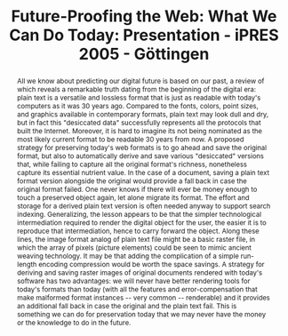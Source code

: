 ---
abstract: 'All we know about predicting our digital future is based on our past, a
  review of which reveals a remarkable truth dating from the beginning of the digital
  era: plain text is a versatile and lossless format that is just as readable with
  today''s computers as it was 30 years ago. Compared to the fonts, colors, point
  sizes, and graphics available in contemporary formats, plain text may look dull
  and dry, but in fact this "desiccated data" successfully represents all the protocols
  that built the Internet.

  Moreover, it is hard to imagine its not being nominated as the most likely current
  format to be readable 30 years from now. A proposed strategy for preserving today''s
  web formats is to go ahead and save the original format, but also to automatically
  derive and save various "desiccated" versions that, while failing to capture all
  the original format''s richness, nonetheless capture its essential nutrient value.
  In the case of a document, saving a plain text format version alongside the original
  would provide a fall back in case the original format failed. One never knows if
  there will ever be money enough to touch a preserved object again, let alone migrate
  its format. The effort and storage for a derived plain text version is often needed
  anyway to support search indexing.

  Generalizing, the lesson appears to be that the simpler technological intermediation
  required to render the digital object for the user, the easier it is to reproduce
  that intermediation, hence to carry forward the object. Along these lines, the image
  format analog of plain text file might be a basic raster file, in which the array
  of pixels (picture elements) could be seen to mimic ancient weaving technology.
  It may be that adding the complication of a simple run-length encoding compression
  would be worth the space savings. A strategy for deriving and saving raster images
  of original documents rendered with today''s software has two advantages: we will
  never have better rendering tools for today''s formats than today (with all the
  features and error-compensation that make malformed format instances -- very common
  -- renderable) and it provides an additional fall back in case the original and
  the plain text fail. This is something we can do for preservation today that we
  may never have the money or the knowledge to do in the future.'
creators:
- Kunze, John
date: null
document_url: https://services.phaidra.univie.ac.at/api/object/o:295039/download
grand_parent: iPRES
institutions: []
keywords:
- göttingen
landing_page_url: https://phaidra.univie.ac.at/o:295039
language: eng
layout: publication
license: CC BY-SA 3.0 AT
notes_url: null
parent: iPRES 2005
publication_type: paper
size: 19676
slides_url: null
source_name: iPRES
title: 'Future-Proofing the Web: What We Can Do Today: Presentation - iPRES 2005 -
  Göttingen'
year: 2005
---